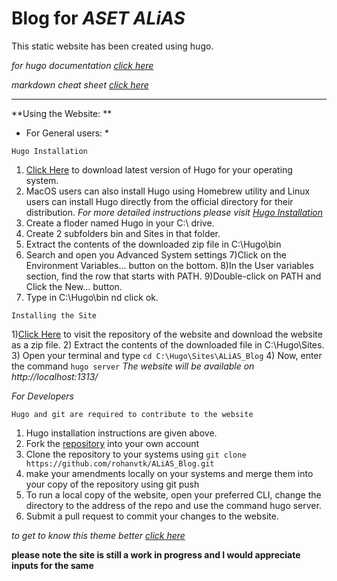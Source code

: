 # Blog for *ASET ALiAS*


This static website has been created using hugo.

*for hugo documentation [click here](https://gohugo.io/documentation/)*

*markdown cheat sheet [click here](https://github.com/adam-p/markdown-here/wiki/Markdown-Cheatsheet#code)*

---
**Using the Website: **

* For General users: *

`Hugo Installation`
1) [Click Here](https://github.com/gohugoio/hugo/releases) to  download latest version of Hugo for your operating system.
2) MacOS users can also  install Hugo using Homebrew utility and Linux users can install Hugo directly from the official directory for their distribution.
*For more detailed instructions please visit [Hugo Installation](https://gohugo.io/getting-started/installing)*
3)  Create a floder named Hugo in your C:\ drive.
4) Create 2 subfolders bin and Sites in that folder.
5) Extract the contents of the downloaded zip file in C:\Hugo\bin
6) Search and open you Advanced System settings
7)Click on the Environment Variables… button on the bottom.
8)In the User variables section, find the row that starts with PATH.
9)Double-click on PATH and Click the New… button.
10) Type in C:\Hugo\bin nd click ok.

`Installing the Site`

1)[Click Here](https://github.com/rohanvtk/ALiAS_Blog/) to visit the repository of the website and download the website as a zip file.
2) Extract the contents of the downloaded file in C:\Hugo\Sites.
3) Open your terminal and type `cd C:\Hugo\Sites\ALiAS_Blog`
4) Now, enter the command `hugo server`
*The website will be available on http://localhost:1313/*


*For Developers*

`Hugo and git are required to contribute to the website`

1) Hugo installation instructions are given above.
2) Fork the [repository](https://github.com/rohanvtk/ALiAS_Blog/) into your own account
3) Clone the repository to your systems using `git clone https://github.com/rohanvtk/ALiAS_Blog.git`
4) make your amendments locally on your systems and merge them into your copy of the repository using git push
5) To run a local copy of the website, open your preferred CLI, change the directory to the address of the repo and use the command hugo server.
6) Submit a pull request to commit your changes to the website.

*to get to know this theme better [click here](https://github.com/appernetic/hugo-nederburg-theme/)*




__please note the site is still a work in progress and I would appreciate inputs for the same__
